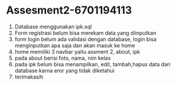 # Assesment2-6701194113
1. Database menggunakan ipk.sql
2. Form registrasi belum bisa merekam data yang diinputkan
3. form login belum ada validasi dengan database, login bisa menginputkan apa saja dan akan masuk ke home
4. home memiliki 3 navbar yaitu assment 2, about, ipk
5. pada about berisi foto, nama, nim kelas
6. pada ipk belum bisa menampilkan, edit, tambah,hapus data dari database karna eror yang tidak diketahui
7. terimakasih 
